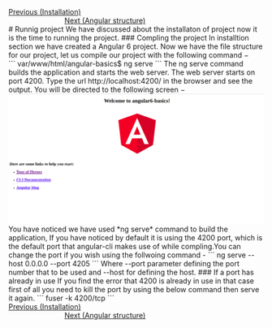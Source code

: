 <div>
	<span><a href ="https://github.com/satish-dev/angular-basics/blob/master/documentation/Installation.md" >Previous (Installation)</a></span>
	&nbsp;&nbsp;&nbsp;&nbsp;&nbsp;&nbsp;&nbsp;&nbsp;&nbsp;&nbsp;&nbsp;&nbsp;&nbsp;
	&nbsp;&nbsp;&nbsp;&nbsp;&nbsp;&nbsp;&nbsp;&nbsp;&nbsp;&nbsp;&nbsp;&nbsp;&nbsp;
	&nbsp;&nbsp;&nbsp;&nbsp;&nbsp;&nbsp;&nbsp;&nbsp;&nbsp;&nbsp;&nbsp;&nbsp;&nbsp;
	&nbsp;&nbsp;&nbsp;&nbsp;&nbsp;&nbsp;&nbsp;&nbsp;&nbsp;&nbsp;&nbsp;&nbsp;&nbsp;
    &nbsp;&nbsp;&nbsp;&nbsp;&nbsp;&nbsp;&nbsp;&nbsp;&nbsp;&nbsp;&nbsp;&nbsp;&nbsp;
	&nbsp;&nbsp;&nbsp;&nbsp;&nbsp;&nbsp;&nbsp;&nbsp;&nbsp;&nbsp;&nbsp;&nbsp;&nbsp;
	&nbsp;&nbsp;&nbsp;&nbsp;&nbsp;&nbsp;&nbsp;&nbsp;&nbsp;&nbsp;&nbsp;&nbsp;&nbsp;
	&nbsp;&nbsp;&nbsp;&nbsp;&nbsp;&nbsp;&nbsp;&nbsp;&nbsp;&nbsp;&nbsp;&nbsp;&nbsp;
	<span><a href ="https://github.com/satish-dev/angular-basics/blob/master/documentation/AngularStructure.md" >Next (Angular structure)</a> </span>
</div>
# Runnig project
We have discussed about the installaton of project now it is the time to running the project.
### Compling the project
In installtion section we have created a Angular 6 project.
Now we have the file structure for our project, let us compile our project with the following command −
<br/>
```
var/www/html/angular-basics$ ng serve 
```
The ng serve command builds the application and starts the web server.
The web server starts on port 4200. Type the url http://localhost:4200/ in the browser and see the output. You will be directed to the following screen −
<img src="../images/ngServe.png" height="80%">
You have noticed we have used *ng serve* command to build the application, If you have noticed by default it is using the 4200 port, which  is the default port that angular-cli makes use of while compling.You can change the port if you wish using the follwoing command -
```
ng serve --host 0.0.0.0 --port 4205
```
Where --port parameter defining the port number that to be used and --host for defining the host.
### If a port has already in use 
If you find the error that 4200 is already in use in that case first of all you need to kill the port by using the below command then serve it again.
```
fuser -k 4200/tcp 
```
<div>
	<span><a href ="https://github.com/satish-dev/angular-basics/blob/master/documentation/Installation.md" >Previous (Installation)</a></span>
	&nbsp;&nbsp;&nbsp;&nbsp;&nbsp;&nbsp;&nbsp;&nbsp;&nbsp;&nbsp;&nbsp;&nbsp;&nbsp;
	&nbsp;&nbsp;&nbsp;&nbsp;&nbsp;&nbsp;&nbsp;&nbsp;&nbsp;&nbsp;&nbsp;&nbsp;&nbsp;
	&nbsp;&nbsp;&nbsp;&nbsp;&nbsp;&nbsp;&nbsp;&nbsp;&nbsp;&nbsp;&nbsp;&nbsp;&nbsp;
	&nbsp;&nbsp;&nbsp;&nbsp;&nbsp;&nbsp;&nbsp;&nbsp;&nbsp;&nbsp;&nbsp;&nbsp;&nbsp;
    &nbsp;&nbsp;&nbsp;&nbsp;&nbsp;&nbsp;&nbsp;&nbsp;&nbsp;&nbsp;&nbsp;&nbsp;&nbsp;
	&nbsp;&nbsp;&nbsp;&nbsp;&nbsp;&nbsp;&nbsp;&nbsp;&nbsp;&nbsp;&nbsp;&nbsp;&nbsp;
	&nbsp;&nbsp;&nbsp;&nbsp;&nbsp;&nbsp;&nbsp;&nbsp;&nbsp;&nbsp;&nbsp;&nbsp;&nbsp;
	&nbsp;&nbsp;&nbsp;&nbsp;&nbsp;&nbsp;&nbsp;&nbsp;&nbsp;&nbsp;&nbsp;&nbsp;&nbsp;
	<span><a href ="https://github.com/satish-dev/angular-basics/blob/master/documentation/AngularStructure.md" >Next (Angular structure)</a> </span>
</div>